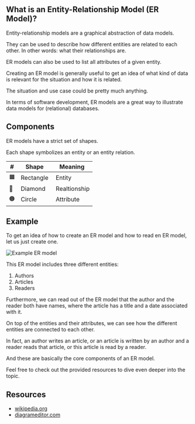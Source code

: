 ## What is an Entity-Relationship Model (ER Model)?

Entity-relationship models are a graphical abstraction of data models.

They can be used to describe how different entities are related to each other. In other words: what their relationships are.

ER models can also be used to list all attributes of a given entity.

Creating an ER model is generally useful to get an idea of what kind of data is relevant for the situation and how it is related.

The situation and use case could be pretty much anything.

In terms of software development, ER models are a great way to illustrate data models for (relational) databases.

## Components
ER models have a strict set of shapes.

Each shape symbolizes an entity or an entity relation.

| # | Shape | Meaning
|---|---|---
|🟧| Rectangle | Entity
|🔶| Diamond | Realtionship
|🟠| Circle | Attribute

## Example
To get an idea of how to create an ER model and how to read en ER model, let us just create one.

![Example ER model](https://cdn.hashnode.com/res/hashnode/image/upload/v1637617887641/M2LIwK3Ep.jpeg?auto=compress)

This ER model includes three different entities:

1. Authors
2. Articles
3. Readers

Furthermore, we can read out of the ER model that the author and the reader both have names, where the article has a title and a date associated with it.

On top of the entities and their attributes, we can see how the different entities are connected to each other.

In fact, an author writes an article, or an article is written by an author and a reader reads that article, or this article is read by a reader.

And these are basically the core components of an ER model.

Feel free to check out the provided resources to dive even deeper into the topic.

## Resources
* [wikipedia.org](https://en.wikipedia.org/wiki/Entity%E2%80%93relationship_model)
* [diagrameditor.com](https://www.diagrameditor.com)